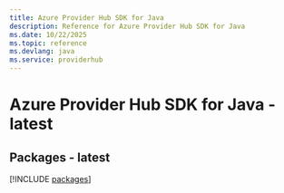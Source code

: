 ```yaml
---
title: Azure Provider Hub SDK for Java
description: Reference for Azure Provider Hub SDK for Java
ms.date: 10/22/2025
ms.topic: reference
ms.devlang: java
ms.service: providerhub
---
```

# Azure Provider Hub SDK for Java - latest
## Packages - latest
[!INCLUDE [packages](provider-hub-index.md)]